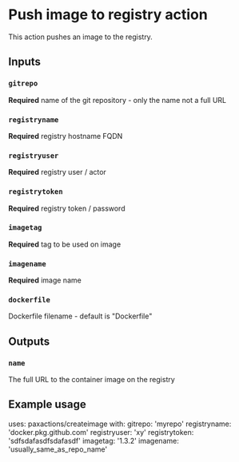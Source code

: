 # Push image to registry action

This action pushes an image to the registry.

## Inputs

### `gitrepo`

**Required** name of the git repository - only the name not a full URL

### `registryname`

**Required** registry hostname FQDN

### `registryuser`

**Required** registry user / actor

### `registrytoken`

**Required** registry token / password

### `imagetag`

**Required** tag to be used on image

### `imagename`

**Required** image name

### `dockerfile`

Dockerfile filename - default is "Dockerfile"

## Outputs

### `name`

The full URL to the container image on the registry

## Example usage

uses: paxactions/createimage
with:
  gitrepo: 'myrepo'
  registryname: 'docker.pkg.github.com'
  registryuser: 'xy'
  registrytoken: 'sdfsdafasdfsdafasdf'
  imagetag: '1.3.2'
  imagename: 'usually_same_as_repo_name'
